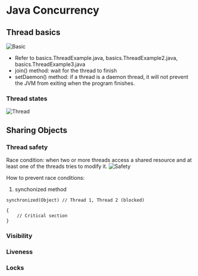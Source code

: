 # Java Concurrency 
## Thread basics
![Basic](https://github.com/jasplil/java-concurrency/assets/39994190/702691b0-25c9-4a77-afec-574dea13fe03)
- Refer to basics.ThreadExample.java, basics.ThreadExample2.java, basics.ThreadExample3.java
- join() method: wait for the thread to finish
- setDaemon() method: if a thread is a daemon thread, it will not prevent the JVM from exiting when the program finishes.

### Thread states
![Thread](https://media.geeksforgeeks.org/wp-content/uploads/20230620182419/Lifecycle-and-States-of-a-Thread-in-Java-768.png)
## Sharing Objects
### Thread safety
Race condition: when two or more threads access a shared resource and at least one of the threads tries to modify it.
![Safety](https://github.com/jasplil/java-concurrency/assets/39994190/919d2f90-f485-4cc9-9784-4c562c7a190f)

How to prevent race conditions:
1. synchonized method
```
synchronized(Object) // Thread 1, Thread 2 (blocked)

{
    // Critical section
}
```
### Visibility
### Liveness
### Locks